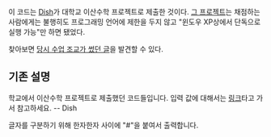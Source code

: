 이 코드는 [Dish](http://dish.upnl.org/)가 대학교 이산수학 프로젝트로 제출한 것이다.  [그 프로젝트](http://bi.snu.ac.kr/Courses/dm2006spring/project_2006_1.htm)는 채점하는 사람에게는 불행히도 프로그래밍 언어에 제한을 두지 않고 "윈도우 XP상에서 단독으로 실행 가능"만 하면 됐었다.

찾아보면 [당시 수업 조교가 썼던 글](http://old.drspark.co.kr/cgi-bin/zero/view.php?id=talk&no=2073)을 발견할 수 있다.

## 기존 설명

학교에서 이산수학 프로젝트로 제출했던 코드들입니다. 입력 값에 대해서는 [링크](http://ko.wikipedia.org/wiki/RSA)타고 가서 참고하세요. -- Dish

글자를 구분하기 위해 한자한자 사이에 "#"을 붙여서 출력합니다.

